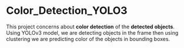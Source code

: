 <h1>Color_Detection_YOLO3</h1>
<p>This project concerns about <b>color detection</b> of the <b>detected objects</b>.<br>
  Using YOLOv3 model, we are detecting objects in the frame then using clustering we are predicting color of the objects in bounding boxes.
</p>
